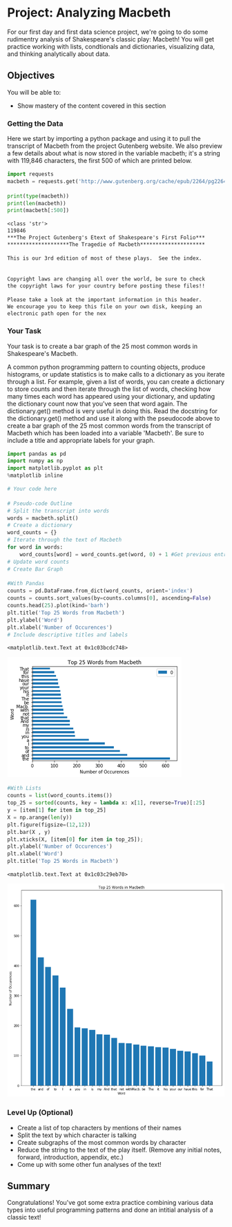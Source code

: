 
# Project: Analyzing Macbeth

For our first day and first data science project, we're going to do some rudimentry analysis of Shakespeare's classic play: Macbeth! You will get practice working with lists, condtionals and dictionaries, visualizing data, and thinking analytically about data.

## Objectives
You will be able to:
* Show mastery of the content covered in this section

### Getting the Data
Here we start by importing a python package and using it to pull the transcript of Macbeth from the project Gutenberg website. We also preview a few details about what is now stored in the variable macbeth; it's a string with 119,846 characters, the first 500 of which are printed below.


```python
import requests
macbeth = requests.get('http://www.gutenberg.org/cache/epub/2264/pg2264.txt').text

print(type(macbeth))
print(len(macbeth))
print(macbeth[:500])
```

    <class 'str'>
    119846
    ﻿***The Project Gutenberg's Etext of Shakespeare's First Folio***
    ********************The Tragedie of Macbeth*********************
    
    This is our 3rd edition of most of these plays.  See the index.
    
    
    Copyright laws are changing all over the world, be sure to check
    the copyright laws for your country before posting these files!!
    
    Please take a look at the important information in this header.
    We encourage you to keep this file on your own disk, keeping an
    electronic path open for the nex


### Your Task

Your task is to create a bar graph of the 25 most common words in Shakespeare's Macbeth.

A common python programming pattern to counting objects, produce histograms, or update statistics is to make calls to a dictionary as you iterate through a list. For example, given a list of words, you can create a dictionary to store counts and then iterate through the list of words, checking how many times each word has appeared using your dictionary, and updating the dictionary count now that you've seen that word again. The dictionary.get() method is very useful in doing this. Read the docstring for the dictionary.get() method and use it along with the pseudocode above to create a bar graph of the 25 most common words from the transcript of Macbeth which has been loaded into a variable 'Macbeth'. Be sure to include a title and appropriate labels for your graph.


```python
import pandas as pd
import numpy as np
import matplotlib.pyplot as plt
%matplotlib inline
```


```python
# Your code here

# Pseudo-code Outline
# Split the transcript into words
words = macbeth.split()
# Create a dictionary
word_counts = {}
# Iterate through the text of Macbeth
for word in words:
    word_counts[word] = word_counts.get(word, 0) + 1 #Get previous entry, update by 1
# Update word counts
# Create Bar Graph

#With Pandas
counts = pd.DataFrame.from_dict(word_counts, orient='index')
counts = counts.sort_values(by=counts.columns[0], ascending=False)
counts.head(25).plot(kind='barh')
plt.title('Top 25 Words from Macbeth')
plt.ylabel('Word')
plt.xlabel('Number of Occurences')
# Include descriptive titles and labels
```




    <matplotlib.text.Text at 0x1c03bcdc748>




![png](index_files/index_4_1.png)



```python
#With Lists
counts = list(word_counts.items())
top_25 = sorted(counts, key = lambda x: x[1], reverse=True)[:25]
y = [item[1] for item in top_25]
X = np.arange(len(y))
plt.figure(figsize=(12,12))
plt.bar(X , y)
plt.xticks(X, [item[0] for item in top_25]);
plt.ylabel('Number of Occurences')
plt.xlabel('Word')
plt.title('Top 25 Words in Macbeth')
```




    <matplotlib.text.Text at 0x1c03c29eb70>




![png](index_files/index_5_1.png)


### Level Up (Optional)
* Create a list of top characters by mentions of their names 
* Split the text by which character is talking
* Create subgraphs of the most common words by character
* Reduce the string to the text of the play itself. (Remove any initial notes, forward, introduction, appendix, etc.)
* Come up with some other fun analyses of the text!

## Summary
Congratulations! You've got some extra practice combining various data types into useful programming patterns and done an intitial analysis of a classic text!
